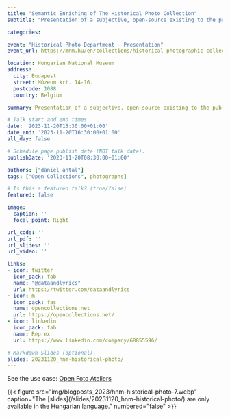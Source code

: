 ```yaml
---
title: "Semantic Enriching of The Historical Photo Collection"
subtitle: "Presentation of a subjective, open-source existing to the public database"

categories:

event: "Historical Photo Department - Presentation" 
event_url: https://mnm.hu/en/collections/historical-photographic-collection

location: Hungarian National Museum
address:
  city: Budapest
  street: Múzeum krt. 14-16.
  postcode: 1088
  country: Belgium

summary: Presentation of a subjective, open-source existing to the public database with Reprex's open-source tools

# Talk start and end times.
date: '2023-11-20T15:30:00+01:00'
date_end: '2023-11-20T16:30:00+01:00'
all_day: false

# Schedule page publish date (NOT talk date).
publishDate: '2023-11-20T08:30:00+01:00'

authors: ["daniel_antal"]
tags: ["Open Collections", photographs]

# Is this a featured talk? (true/false)
featured: false

image:
  caption: ''
  focal_point: Right

url_code: ''
url_pdf: ''
url_slides: ''
url_video: ''

links:
- icon: twitter
  icon_pack: fab
  name: "@dataandlyrics"
  url: https://twitter.com/dataandlyrics
- icon: m
  icon_pack: fas
  name: opencollections.net
  url: https://opencollections.net/
- icon: linkedin
  icon_pack: fab
  name: Reprex
  url: https://www.linkedin.com/company/68855596/

# Markdown Slides (optional).
slides: 20231120_hnm-historical-photo/
---
```


See the use case: [Open Foto Ateliers](https://opencollections.net/collections/openfotoateliers/)


<td style="text-align: center;">{{< figure src="img/blogposts_2023/hnm-historical-photo-7.webp" caption="The [slides](/slides/20231120_hnm-historical-photo/) are only available in the Hungarian language." numbered="false" >}}</td>
